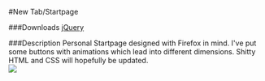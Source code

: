 #New Tab/Startpage

###Downloads
[jQuery](https://jquery.com/download/)

###Description
Personal Startpage designed with Firefox in mind. I've put some buttons with animations which lead into different dimensions. Shitty HTML and CSS will hopefully be updated.  
![](https://i.imgur.com/5wugL1S.png)
